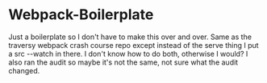 # Webpack-Boilerplate
Just a boilerplate so I don't have to make this over and over. Same as the traversy webpack crash course repo except instead of the serve thing I put a src --watch in there. I don't know how to do both, otherwise I would? I also ran the audit so maybe it's not the same, not sure what the audit changed. 
